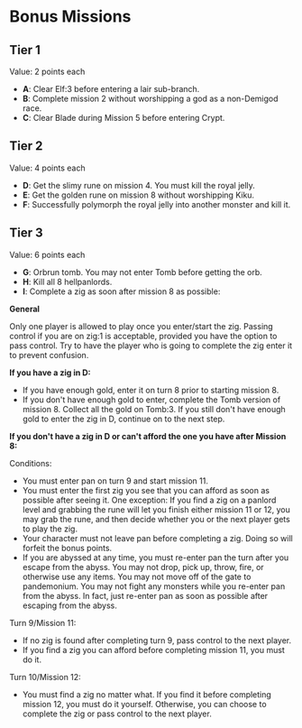 # Bonus Missions

## Tier 1 

Value: 2 points each

* **A**: Clear Elf:3 before entering a lair sub-branch.
* **B**: Complete mission 2 without worshipping a god as a non-Demigod race.
* **C**: Clear Blade during Mission 5 before entering Crypt.

## Tier 2

Value: 4 points each

* **D**: Get the slimy rune on mission 4. You must kill the royal jelly.
* **E**: Get the golden rune on mission 8 without worshipping Kiku.
* **F**: Successfully polymorph the royal jelly into another monster and kill it.

## Tier 3

Value: 6 points each

* **G**: Orbrun tomb. You may not enter Tomb before getting the orb.
* **H**: Kill all 8 hellpanlords.
* **I**: Complete a zig as soon after mission 8 as possible:

**General**

Only one player is allowed to play once you enter/start the zig. Passing
control if you are on zig:1 is acceptable, provided you have the option to pass
control. Try to have the player who is going to complete the zig enter it to
prevent confusion.

**If you have a zig in D:**

* If you have enough gold, enter it on turn 8 prior to starting mission 8.
* If you don't have enough gold to enter, complete the Tomb version of
  mission 8. Collect all the gold on Tomb:3. If you still don't have enough
  gold to enter the zig in D, continue on to the next step.

**If you don't have a zig in D or can't afford the one you have after Mission 8:**

Conditions:

* You must enter pan on turn 9 and start mission 11.
* You must enter the first zig you see that you can afford as soon as possible
  after seeing it. One exception: If you find a zig on a panlord level and
  grabbing the rune will let you finish either mission 11 or 12, you may grab
  the rune, and then decide whether you or the next player gets to play the zig.
* Your character must not leave pan before completing a zig. Doing so will
  forfeit the bonus points. 
* If you are abyssed at any time, you must re-enter pan the turn after you
  escape from  the abyss. You may not drop, pick up, throw, fire, or otherwise
  use any items. You may not move off of the gate to pandemonium. You may not
  fight any monsters while you re-enter pan from the abyss. In fact, just
  re-enter pan as soon as possible after escaping from the abyss.

Turn 9/Mission 11:

* If no zig is found after completing turn 9, pass control to the next player.
* If you find a zig you can afford before completing mission 11, you must do it.

Turn 10/Mission 12:

* You must find a zig no matter what. If you find it before completing mission
  12, you must do it yourself. Otherwise, you can choose to complete the zig or
  pass control to the next player.
